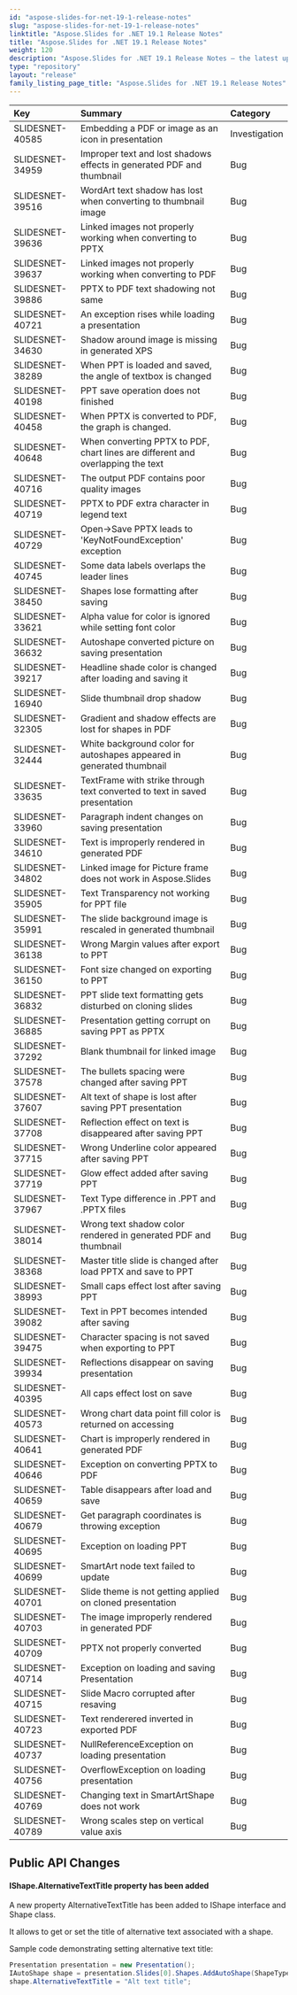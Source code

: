 ```yaml
---
id: "aspose-slides-for-net-19-1-release-notes"
slug: "aspose-slides-for-net-19-1-release-notes"
linktitle: "Aspose.Slides for .NET 19.1 Release Notes"
title: "Aspose.Slides for .NET 19.1 Release Notes"
weight: 120
description: "Aspose.Slides for .NET 19.1 Release Notes – the latest updates and fixes."
type: "repository"
layout: "release"
family_listing_page_title: "Aspose.Slides for .NET 19.1 Release Notes"
---
```


|**Key**|**Summary**|**Category**|
| :- | :- | :- |
|SLIDESNET-40585|Embedding a PDF or image as an icon in presentation|Investigation|
|SLIDESNET-34959|Improper text and lost shadows effects in generated PDF and thumbnail|Bug|
|SLIDESNET-39516|WordArt text shadow has lost when converting to thumbnail image|Bug|
|SLIDESNET-39636|Linked images not properly working when converting to PPTX|Bug|
|SLIDESNET-39637|Linked images not properly working when converting to PDF|Bug|
|SLIDESNET-39886|PPTX to PDF text shadowing not same|Bug|
|SLIDESNET-40721|An exception rises while loading a presentation|Bug|
|SLIDESNET-34630|Shadow around image is missing in generated XPS|Bug|
|SLIDESNET-38289|When PPT is loaded and saved, the angle of textbox is changed|Bug|
|SLIDESNET-40198|PPT save operation does not finished|Bug|
|SLIDESNET-40458|When PPTX is converted to PDF, the graph is changed.|Bug|
|SLIDESNET-40648|When converting PPTX to PDF, chart lines are different and overlapping the text|Bug|
|SLIDESNET-40716|The output PDF contains poor quality images|Bug|
|SLIDESNET-40719|PPTX to PDF extra character in legend text|Bug|
|SLIDESNET-40729|Open->Save PPTX leads to 'KeyNotFoundException' exception|Bug|
|SLIDESNET-40745|Some data labels overlaps the leader lines|Bug|
|SLIDESNET-38450|Shapes lose formatting after saving|Bug|
|SLIDESNET-33621|Alpha value for color is ignored while setting font color|Bug|
|SLIDESNET-36632|Autoshape converted picture on saving presentation|Bug|
|SLIDESNET-39217|Headline shade color is changed after loading and saving it|Bug|
|SLIDESNET-16940|Slide thumbnail drop shadow|Bug|
|SLIDESNET-32305|Gradient and shadow effects are lost for shapes in PDF|Bug|
|SLIDESNET-32444|White background color for autoshapes appeared in generated thumbnail|Bug|
|SLIDESNET-33635|TextFrame with strike through text converted to text in saved presentation|Bug|
|SLIDESNET-33960|Paragraph indent changes on saving presentation|Bug|
|SLIDESNET-34610|Text is improperly rendered in generated PDF|Bug|
|SLIDESNET-34802|Linked image for Picture frame does not work in Aspose.Slides|Bug|
|SLIDESNET-35905|Text Transparency not working for PPT file|Bug|
|SLIDESNET-35991|The slide background image is rescaled in generated thumbnail|Bug|
|SLIDESNET-36138|Wrong Margin values after export to PPT|Bug|
|SLIDESNET-36150|Font size changed on exporting to PPT|Bug|
|SLIDESNET-36832|PPT slide text formatting gets disturbed on cloning slides|Bug|
|SLIDESNET-36885|Presentation getting corrupt on saving PPT as PPTX|Bug|
|SLIDESNET-37292|Blank thumbnail for linked image|Bug|
|SLIDESNET-37578|The bullets spacing were changed after saving PPT|Bug|
|SLIDESNET-37607|Alt text of shape is lost after saving PPT presentation|Bug|
|SLIDESNET-37708|Reflection effect on text is disappeared after saving PPT|Bug|
|SLIDESNET-37715|Wrong Underline color appeared after saving PPT|Bug|
|SLIDESNET-37719|Glow effect added after saving PPT|Bug|
|SLIDESNET-37967|Text Type difference in .PPT and .PPTX files|Bug|
|SLIDESNET-38014|Wrong text shadow color rendered in generated PDF and thumbnail|Bug|
|SLIDESNET-38368|Master title slide is changed after load PPTX and save to PPT|Bug|
|SLIDESNET-38993|Small caps effect lost after saving PPT|Bug|
|SLIDESNET-39082|Text in PPT becomes intended after saving|Bug|
|SLIDESNET-39475|Character spacing is not saved when exporting to PPT|Bug|
|SLIDESNET-39934|Reflections disappear on saving presentation|Bug|
|SLIDESNET-40395|All caps effect lost on save|Bug|
|SLIDESNET-40573|Wrong chart data point fill color is returned on accessing|Bug|
|SLIDESNET-40641|Chart is improperly rendered in generated PDF|Bug|
|SLIDESNET-40646|Exception on converting PPTX to PDF|Bug|
|SLIDESNET-40659|Table disappears after load and save|Bug|
|SLIDESNET-40679|Get paragraph coordinates is throwing exception|Bug|
|SLIDESNET-40695|Exception on loading PPT|Bug|
|SLIDESNET-40699|SmartArt node text failed to update|Bug|
|SLIDESNET-40701|Slide theme is not getting applied on cloned presentation|Bug|
|SLIDESNET-40703|The image improperly rendered in generated PDF|Bug|
|SLIDESNET-40709|PPTX not properly converted|Bug|
|SLIDESNET-40714|Exception on loading and saving Presentation|Bug|
|SLIDESNET-40715|Slide Macro corrupted after resaving|Bug|
|SLIDESNET-40723|Text renderered inverted in exported PDF|Bug|
|SLIDESNET-40737|NullReferenceException on loading presentation|Bug|
|SLIDESNET-40756|OverflowException on loading presentation|Bug|
|SLIDESNET-40769|Changing text in SmartArtShape does not work|Bug|
|SLIDESNET-40789|Wrong scales step on vertical value axis|Bug|
## **Public API Changes**
#### **IShape.AlternativeTextTitle property has been added**
A new property AlternativeTextTitle has been added to IShape interface and Shape class.

It allows to get or set the title of alternative text associated with a shape.

Sample code demonstrating setting alternative text title:

``` csharp
Presentation presentation = new Presentation();
IAutoShape shape = presentation.Slides[0].Shapes.AddAutoShape(ShapeType.Rectangle, 100, 50, 300, 150);
shape.AlternativeTextTitle = "Alt text title";
``` 




